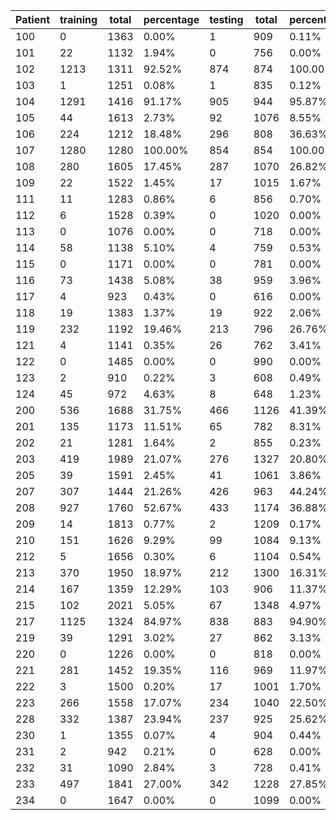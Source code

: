 | Patient | training | total | percentage | testing | total | percentage |
|---------|----------|-------|------------|---------|-------|------------|
| 100     | 0        | 1363  | 0.00%      | 1       | 909   | 0.11%      |
| 101     | 22       | 1132  | 1.94%      | 0       | 756   | 0.00%      |
| 102     | 1213     | 1311  | 92.52%     | 874     | 874   | 100.00%    |
| 103     | 1        | 1251  | 0.08%      | 1       | 835   | 0.12%      |
| 104     | 1291     | 1416  | 91.17%     | 905     | 944   | 95.87%     |
| 105     | 44       | 1613  | 2.73%      | 92      | 1076  | 8.55%      |
| 106     | 224      | 1212  | 18.48%     | 296     | 808   | 36.63%     |
| 107     | 1280     | 1280  | 100.00%    | 854     | 854   | 100.00%    |
| 108     | 280      | 1605  | 17.45%     | 287     | 1070  | 26.82%     |
| 109     | 22       | 1522  | 1.45%      | 17      | 1015  | 1.67%      |
| 111     | 11       | 1283  | 0.86%      | 6       | 856   | 0.70%      |
| 112     | 6        | 1528  | 0.39%      | 0       | 1020  | 0.00%      |
| 113     | 0        | 1076  | 0.00%      | 0       | 718   | 0.00%      |
| 114     | 58       | 1138  | 5.10%      | 4       | 759   | 0.53%      |
| 115     | 0        | 1171  | 0.00%      | 0       | 781   | 0.00%      |
| 116     | 73       | 1438  | 5.08%      | 38      | 959   | 3.96%      |
| 117     | 4        | 923   | 0.43%      | 0       | 616   | 0.00%      |
| 118     | 19       | 1383  | 1.37%      | 19      | 922   | 2.06%      |
| 119     | 232      | 1192  | 19.46%     | 213     | 796   | 26.76%     |
| 121     | 4        | 1141  | 0.35%      | 26      | 762   | 3.41%      |
| 122     | 0        | 1485  | 0.00%      | 0       | 990   | 0.00%      |
| 123     | 2        | 910   | 0.22%      | 3       | 608   | 0.49%      |
| 124     | 45       | 972   | 4.63%      | 8       | 648   | 1.23%      |
| 200     | 536      | 1688  | 31.75%     | 466     | 1126  | 41.39%     |
| 201     | 135      | 1173  | 11.51%     | 65      | 782   | 8.31%      |
| 202     | 21       | 1281  | 1.64%      | 2       | 855   | 0.23%      |
| 203     | 419      | 1989  | 21.07%     | 276     | 1327  | 20.80%     |
| 205     | 39       | 1591  | 2.45%      | 41      | 1061  | 3.86%      |
| 207     | 307      | 1444  | 21.26%     | 426     | 963   | 44.24%     |
| 208     | 927      | 1760  | 52.67%     | 433     | 1174  | 36.88%     |
| 209     | 14       | 1813  | 0.77%      | 2       | 1209  | 0.17%      |
| 210     | 151      | 1626  | 9.29%      | 99      | 1084  | 9.13%      |
| 212     | 5        | 1656  | 0.30%      | 6       | 1104  | 0.54%      |
| 213     | 370      | 1950  | 18.97%     | 212     | 1300  | 16.31%     |
| 214     | 167      | 1359  | 12.29%     | 103     | 906   | 11.37%     |
| 215     | 102      | 2021  | 5.05%      | 67      | 1348  | 4.97%      |
| 217     | 1125     | 1324  | 84.97%     | 838     | 883   | 94.90%     |
| 219     | 39       | 1291  | 3.02%      | 27      | 862   | 3.13%      |
| 220     | 0        | 1226  | 0.00%      | 0       | 818   | 0.00%      |
| 221     | 281      | 1452  | 19.35%     | 116     | 969   | 11.97%     |
| 222     | 3        | 1500  | 0.20%      | 17      | 1001  | 1.70%      |
| 223     | 266      | 1558  | 17.07%     | 234     | 1040  | 22.50%     |
| 228     | 332      | 1387  | 23.94%     | 237     | 925   | 25.62%     |
| 230     | 1        | 1355  | 0.07%      | 4       | 904   | 0.44%      |
| 231     | 2        | 942   | 0.21%      | 0       | 628   | 0.00%      |
| 232     | 31       | 1090  | 2.84%      | 3       | 728   | 0.41%      |
| 233     | 497      | 1841  | 27.00%     | 342     | 1228  | 27.85%     |
| 234     | 0        | 1647  | 0.00%      | 0       | 1099  | 0.00%      |